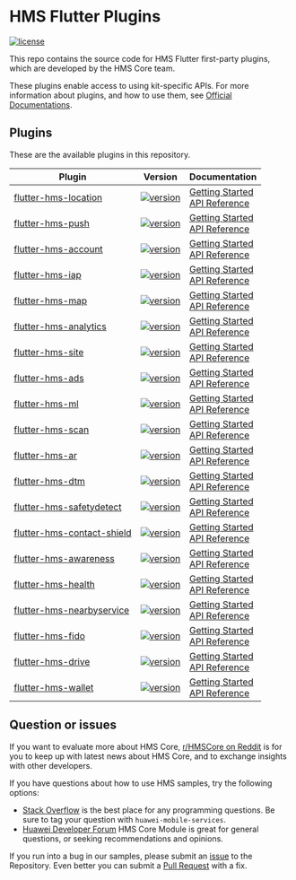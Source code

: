 # HMS Flutter Plugins
[![license](https://img.shields.io/badge/license-Apache--2.0-green)](./LICENCE)


This repo contains the source code for HMS Flutter first-party plugins, which are developed by the HMS Core team.

These plugins enable access to using kit-specific APIs. For more information
about plugins, and how to use them, see
[Official Documentations](https://developer.huawei.com/consumer/en/doc/overview/HMS-Core-Plugin?ha_source=hms1).


## Plugins
These are the available plugins in this repository.

| Plugin | Version | Documentation |
|--------|-----|-----|
| [flutter-hms-location](./flutter-hms-location) | [![version](https://img.shields.io/pub/v/huawei_location?style=for-the-badge)](./flutter-hms-location) | [Getting Started](https://developer.huawei.com/consumer/en/doc/development/HMS-Plugin-Guides/prepare-dev-env-0000001050433505?ha_source=hms1) <br/> [API Reference](https://developer.huawei.com/consumer/en/doc/development/HMS-Plugin-References/fused-location-client-0000001050179418?ha_source=hms1) |
| [flutter-hms-push](./flutter-hms-push) | [![version](https://img.shields.io/pub/v/huawei_push?style=for-the-badge)](./flutter-hms-push) | [Getting Started](https://developer.huawei.com/consumer/en/doc/development/HMS-Plugin-Guides/prepare-dev-env-0000001051136140) <br/> [API Reference](https://developer.huawei.com/consumer/en/doc/development/HMS-Plugin-References/push-0000001050274604?ha_source=hms1) |
| [flutter-hms-account](./flutter-hms-account) | [![version](https://img.shields.io/pub/v/huawei_account?style=for-the-badge)](./flutter-hms-account) | [Getting Started](https://developer.huawei.com/consumer/en/doc/development/HMS-Plugin-Guides/prepare-dev-env-0000001050727032?ha_source=hms1) <br/> [API Reference](https://developer.huawei.com/consumer/en/doc/development/HMS-Plugin-References/overview-0000001051087484?ha_source=hms1) |
| [flutter-hms-iap](./flutter-hms-iap) | [![version](https://img.shields.io/pub/v/huawei_iap?style=for-the-badge)](./flutter-hms-iap) | [Getting Started](https://developer.huawei.com/consumer/en/doc/development/HMS-Plugin-Guides/preparing-dev-environment-0000001051081604?ha_source=hms1) <br/> [API Reference](https://developer.huawei.com/consumer/en/doc/development/HMS-Plugin-References/overview-0000001051005695?ha_source=hms1) |
| [flutter-hms-map](./flutter-hms-map) | [![version](https://img.shields.io/pub/v/huawei_map?style=for-the-badge)](./flutter-hms-map) | [Getting Started](https://developer.huawei.com/consumer/en/doc/development/HMS-Plugin-Guides/preparing-dev-environment-0000001050190755) <br/> [API Reference](https://developer.huawei.com/consumer/en/doc/development/HMS-Plugin-References/bitmap-desc-0000001050430775?ha_source=hms1) |
| [flutter-hms-analytics](./flutter-hms-analytics) | [![version](https://img.shields.io/pub/v/huawei_analytics?style=for-the-badge)](./flutter-hms-analytics) | [Getting Started](https://developer.huawei.com/consumer/en/doc/development/HMS-Plugin-Guides/preparing-dev-env-0000001050169140?ha_source=hms1) <br/> [API Reference](https://developer.huawei.com/consumer/en/doc/development/HMS-Plugin-References/overview-0000001050176764?ha_source=hms1) |
| [flutter-hms-site](./flutter-hms-site) | [![version](https://img.shields.io/pub/v/huawei_site?style=for-the-badge)](./flutter-hms-site) | [Getting Started](https://developer.huawei.com/consumer/en/doc/development/HMS-Plugin-Guides/prepare-dev-env-0000001050181325) <br/> [API Reference](https://developer.huawei.com/consumer/en/doc/development/HMS-Plugin-References/search-0000001050285502?ha_source=hms1) |
| [flutter-hms-ads](./flutter-hms-ads) | [![version](https://img.shields.io/pub/v/huawei_ads?style=for-the-badge)](./flutter-hms-ads) | [Getting Started](https://developer.huawei.com/consumer/en/doc/development/HMS-Plugin-Guides/preparedevenv-0000001050196443?ha_source=hms1) <br/> [API Reference](https://developer.huawei.com/consumer/en/doc/development/HMS-Plugin-References/overview-0000001051055789) |
| [flutter-hms-ml](./flutter-hms-ml) | [![version](https://img.shields.io/pub/v/huawei_ml?style=for-the-badge)](./flutter-hms-ml) | [Getting Started](https://developer.huawei.com/consumer/en/doc/development/HMS-Plugin-Guides/prepare-dev-env-0000001052511642?ha_source=hms1) <br/> [API Reference](https://developer.huawei.com/consumer/en/doc/development/HMS-Plugin-References/overview-0000001052975193?ha_source=hms1) |
| [flutter-hms-scan](./flutter-hms-scan) | [![version](https://img.shields.io/pub/v/huawei_scan?style=for-the-badge)](./flutter-hms-scan) | [Getting Started](https://developer.huawei.com/consumer/en/doc/development/HMS-Plugin-Guides/prepare-dev-env-0000001054637955?ha_source=hms1) <br/> [API Reference](https://developer.huawei.com/consumer/en/doc/development/HMS-Plugin-References/overview-0000001054390809?ha_source=hms1) |
| [flutter-hms-ar](./flutter-hms-ar) | [![version](https://img.shields.io/pub/v/huawei_ar?style=for-the-badge)](./flutter-hms-ar) | [Getting Started](https://developer.huawei.com/consumer/en/doc/development/HMS-Plugin-Guides/preparing-the-dev-env-0000001058904505) <br/> [API Reference](https://developer.huawei.com/consumer/en/doc/development/HMS-Plugin-References/flutter-apis-overview-0000001059271506) |
| [flutter-hms-dtm](./flutter-hms-dtm) | [![version](https://img.shields.io/pub/v/huawei_dtm?style=for-the-badge)](./flutter-hms-dtm) | [Getting Started](https://developer.huawei.com/consumer/en/doc/development/HMS-Plugin-Guides/prepare-dev-env-0000001062877462) <br/> [API Reference](https://developer.huawei.com/consumer/en/doc/development/HMS-Plugin-References/hms-dtm-0000001062337272) |
| [flutter-hms-safetydetect](./flutter-hms-safetydetect) | [![version](https://img.shields.io/pub/v/huawei_safetydetect?style=for-the-badge)](./flutter-hms-safetydetect) | [Getting Started](https://developer.huawei.com/consumer/en/doc/development/HMS-Plugin-Guides/prep-dev-env-0000001061376620) <br/> [API Reference](https://developer.huawei.com/consumer/en/doc/development/HMS-Plugin-References/overview-0000001060304308) |
| [flutter-hms-contact-shield](./flutter-hms-contact-shield) | [![version](https://img.shields.io/pub/v/huawei_contactshield?style=for-the-badge)](./flutter-hms-contact-shield) | [Getting Started](https://developer.huawei.com/consumer/en/doc/development/HMS-Plugin-Guides/prepare-dev-env-0000001063534692) <br/> [API Reference](https://developer.huawei.com/consumer/en/doc/development/HMS-Plugin-References-V1/overview-0000001063989606-V1) |
| [flutter-hms-awareness](./flutter-hms-awareness) | [![version](https://img.shields.io/pub/v/huawei_awareness?style=for-the-badge)](./flutter-hms-awareness) | [Getting Started](https://developer.huawei.com/consumer/en/doc/development/HMS-Plugin-Guides/preparing-dev-environment-0000001073460239) <br/> [API Reference](https://developer.huawei.com/consumer/en/doc/development/HMS-Plugin-References/overview-0000001074252416) |
| [flutter-hms-health](./flutter-hms-health) | [![version](https://img.shields.io/pub/v/huawei_health?style=for-the-badge)](./flutter-hms-health) | [Getting Started](https://developer.huawei.com/consumer/en/doc/development/HMS-Plugin-Guides/prep-dev-env-0000001073758189) <br/> [API Reference](https://developer.huawei.com/consumer/en/doc/development/HMS-Plugin-References/flutter-overview-0000001073231093) |
| [flutter-hms-nearbyservice](./flutter-hms-nearbyservice) | [![version](https://img.shields.io/pub/v/huawei_nearbyservice?style=for-the-badge)](./flutter-hms-nearbyservice) | [Getting Started](https://developer.huawei.com/consumer/en/doc/development/HMS-Plugin-Guides/prepare-dev-env-0000001074265856) <br/> [API Reference](https://developer.huawei.com/consumer/en/doc/development/HMS-Plugin-References/overview-0000001074428872) |
| [flutter-hms-fido](./flutter-hms-fido) | [![version](https://img.shields.io/pub/v/huawei_fido?style=for-the-badge)](./flutter-hms-fido) | [Getting Started]() <br/> [API Reference]() |
| [flutter-hms-drive](./flutter-hms-drive) | [![version](https://img.shields.io/pub/v/huawei_drive?style=for-the-badge)](./flutter-hms-drive) | [Getting Started]() <br/> [API Reference]() |
| [flutter-hms-wallet](./flutter-hms-wallet) | [![version](https://img.shields.io/pub/v/huawei_wallet?style=for-the-badge)](./flutter-hms-wallet) | [Getting Started]() <br/> [API Reference]() |


## Question or issues
If you want to evaluate more about HMS Core, [r/HMSCore on Reddit](https://www.reddit.com/r/HuaweiDevelopers/) is for you to keep up with latest news about HMS Core, and to exchange insights with other developers.

If you have questions about how to use HMS samples, try the following options:
- [Stack Overflow](https://stackoverflow.com/questions/tagged/huawei-mobile-services) is the best place for any programming questions. Be sure to tag your question with 
`huawei-mobile-services`.
- [Huawei Developer Forum](https://forums.developer.huawei.com/forumPortal/en/home?fid=0101187876626530001?ha_source=hms1) HMS Core Module is great for general questions, or seeking recommendations and opinions.

If you run into a bug in our samples, please submit an [issue](https://github.com/HMS-Core/hms-flutter-plugin/issues) to the Repository. Even better you can submit a [Pull Request](https://github.com/HMS-Core/hms-flutter-plugin/pulls) with a fix.
